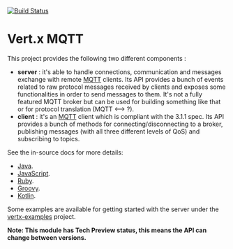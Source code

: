 [![Build Status](https://vertx.ci.cloudbees.com/buildStatus/icon?job=vert.x3-mqtt)](https://vertx.ci.cloudbees.com/view/vert.x-3/job/vert.x3-mqtt/)

# Vert.x MQTT

This project provides the following two different components :

* **server** : it's able to handle connections, communication and messages exchange with remote [MQTT](http://mqtt.org/) clients. 
Its API provides a bunch of events related to raw protocol messages received by clients and exposes some functionalities in order to send messages to them.
It's not a fully featured MQTT broker but can be used for building something like that or for protocol translation (MQTT <--> ?).
* **client** : it's an [MQTT](http://mqtt.org/) client which is compliant with the 3.1.1 spec. Its API provides a bunch of methods 
for connecting/disconnecting to a broker, publishing messages (with all three different levels of QoS) and subscribing to topics.

See the in-source docs for more details:
- [Java](src/main/asciidoc/java/index.adoc).
- [JavaScript](src/main/asciidoc/js/index.adoc).
- [Ruby](src/main/asciidoc/ruby/index.adoc).
- [Groovy](src/main/asciidoc/groovy/index.adoc).
- [Kotlin](src/main/asciidoc/kotlin/index.adoc).

Some examples are available for getting started with the server under the [vertx-examples](https://github.com/vert-x3/vertx-examples/tree/master/mqtt-server-examples) project.

**Note: This module has Tech Preview status, this means the API can change between versions.**
